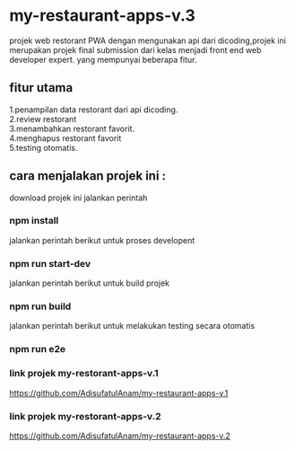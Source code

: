 # my-restaurant-apps-v.3
projek web restorant PWA dengan mengunakan api dari dicoding,projek ini merupakan  projek final submission dari kelas menjadi front end web developer expert.
yang mempunyai beberapa fitur.
## fitur utama
1.penampilan data restorant dari api dicoding.<br>
2.review restorant <br>
3.menambahkan restorant favorit.<br>
4.menghapus restorant favorit<br>
5.testing otomatis.<br>
## cara menjalakan projek ini : 
download projek ini jalankan perintah 
### npm install
jalankan perintah berikut untuk proses developent
### npm run start-dev
jalankan perintah berikut untuk build projek
### npm run build
jalankan perintah berikut untuk melakukan testing secara otomatis 
### npm run e2e

### link projek my-restorant-apps-v.1
https://github.com/AdisufatulAnam/my-restaurant-apps-v.1 
### link projek my-restorant-apps-v.2
https://github.com/AdisufatulAnam/my-restaurant-apps-v.2


